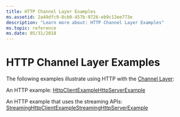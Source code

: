```yaml
---
title: HTTP Channel Layer Examples
ms.assetid: 2a49dfc9-8cb0-457b-9726-eb9c13ee773e
description: "Learn more about: HTTP Channel Layer Examples"
ms.topic: reference
ms.date: 05/31/2018
---
```


# HTTP Channel Layer Examples

The following examples illustrate using HTTP with the [Channel Layer](channel-layer-overview.md):

An HTTP example: [HttpClientExample](httpclientexample.md)[HttpServerExample](httpserverexample.md)

An HTTP example that uses the streaming APIs: [StreamingHttpClientExample](streaminghttpclientexample.md)[StreamingHttpServerExample](streaminghttpserverexample.md)

 

 





